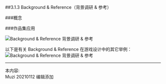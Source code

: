 ##3.1.3 Background & Reference（背景调研 & 参考）

###概念




###作品集应用

![Background & Reference 背景调研 & 参考](http://kitpic.makebi.net/2021/ixd_33.jpg)
 


以下是有关 Background & Reference 在游戏设计中的其它举例：
![Background & Reference 背景调研 & 参考](http://kitpic.makebi.net/2021/ixd_34.jpg)





---
本内容:  
Muzi 20210112 编辑添加
